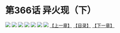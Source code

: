 # 第366话 异火现（下）
![](https://mhpic.xiaomingtaiji.net/comic/D/斗破苍穹拆分版/366话/1.jpg-zymk.middle.webp)
![](https://mhpic.xiaomingtaiji.net/comic/D/斗破苍穹拆分版/366话/2.jpg-zymk.middle.webp)
![](https://mhpic.xiaomingtaiji.net/comic/D/斗破苍穹拆分版/366话/3.jpg-zymk.middle.webp)
![](https://mhpic.xiaomingtaiji.net/comic/D/斗破苍穹拆分版/366话/4.jpg-zymk.middle.webp)
![](https://mhpic.xiaomingtaiji.net/comic/D/斗破苍穹拆分版/366话/5.jpg-zymk.middle.webp)
![](https://mhpic.xiaomingtaiji.net/comic/D/斗破苍穹拆分版/366话/6.jpg-zymk.middle.webp)
![](https://mhpic.xiaomingtaiji.net/comic/D/斗破苍穹拆分版/366话/7.jpg-zymk.middle.webp)
[【上一章】](./365.md)
[【目录】](./READMD.md)
[【下一章】](./367.md)
